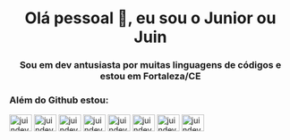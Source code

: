 <h1 align="center">Olá pessoal 👋, eu sou o Junior ou Juin</h1>
<h3 align="center">Sou em dev antusiasta por muitas linguagens de códigos e estou em Fortaleza/CE</h3>
<!-- BLOG-POST-LIST:START -->
<!-- BLOG-POST-LIST:END -->
<h3 align="left"> Além do Github estou:</h3>
<p align="left">
<a href="https://codepen.io/lpirola" target="blank"><img align="center" src="https://raw.githubusercontent.com/rahuldkjain/github-profile-readme-generator/master/src/images/icons/Social/codepen.svg" alt="juindev" height="30" width="40" /></a>
<a href="https://x.com/jrOliveira_dev" target="blank"><img align="center" src="https://raw.githubusercontent.com/rahuldkjain/github-profile-readme-generator/master/src/images/icons/Social/twitter.svg" alt="juindev" height="30" width="40" /></a>
<a href="https://linkedin.com/in/junior-oliveira-13581042/" target="blank"><img align="center" src="https://raw.githubusercontent.com/rahuldkjain/github-profile-readme-generator/master/src/images/icons/Social/linked-in-alt.svg" alt="juindev" height="30" width="40" /></a>
<a href="https://stackoverflow.com/users/4532930/junior-oliveira?tab=profile" target="blank"><img align="center" src="https://raw.githubusercontent.com/rahuldkjain/github-profile-readme-generator/master/src/images/icons/Social/stack-overflow.svg" alt="juindev" height="30" width="40" /></a>
<a href="https://fb.com/JuniorOliveira.Shyko" target="blank"><img align="center" src="https://raw.githubusercontent.com/rahuldkjain/github-profile-readme-generator/master/src/images/icons/Social/facebook.svg" alt="juindev" height="30" width="40" /></a>
<a href="https://www.instagram.com/junioroliveira.shyko/" target="blank"><img align="center" src="https://raw.githubusercontent.com/rahuldkjain/github-profile-readme-generator/master/src/images/icons/Social/instagram.svg" alt="juindev" height="30" width="40" /></a>
<a href="https://www.youtube.com/@juindev" target="blank"><img align="center" src="https://raw.githubusercontent.com/rahuldkjain/github-profile-readme-generator/master/src/images/icons/Social/youtube.svg" alt="juindev" height="30" width="40" /></a>
<a href="https://discord.gg/junioroliveira0511" target="blank"><img align="center" src="https://raw.githubusercontent.com/rahuldkjain/github-profile-readme-generator/master/src/images/icons/Social/discord.svg" alt="juindev" height="30" width="40" /></a>
</p>
<!--
**Junior-Shyko/Junior-Shyko** is a ✨ _special_ ✨ repository because its `README.md` (this file) appears on your GitHub profile.

Here are some ideas to get you started:

- 🔭 I’m currently working on ...
- 🌱 I’m currently learning ...
- 👯 I’m looking to collaborate on ...
- 🤔 I’m looking for help with ...
- 💬 Ask me about ...
- 📫 How to reach me: ...
- 😄 Pronouns: ...
- ⚡ Fun fact: ...
-->
